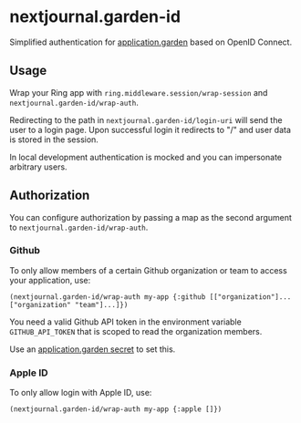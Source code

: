 # nextjournal.garden-id

Simplified authentication for [application.garden](https://application.garden) based on OpenID Connect.

## Usage

Wrap your Ring app with `ring.middleware.session/wrap-session` and `nextjournal.garden-id/wrap-auth`.

Redirecting to the path in `nextjournal.garden-id/login-uri` will send the user to a login page. Upon successful login it redirects to "/" and user data is stored in the session.

In local development authentication is mocked and you can impersonate arbitrary users.

## Authorization

You can configure authorization by passing a map as the second argument to `nextjournal.garden-id/wrap-auth`.

### Github

To only allow members of a certain Github organization or team to access your application, use:

`(nextjournal.garden-id/wrap-auth my-app {:github [["organization"]... ["organization" "team"]...]})`

You need a valid Github API token in the environment variable `GITHUB_API_TOKEN` that is scoped to read the organization members.

Use an [application.garden secret](https://docs.apps.garden#secrets) to set this.

### Apple ID

To only allow login with Apple ID, use:

`(nextjournal.garden-id/wrap-auth my-app {:apple []})`
